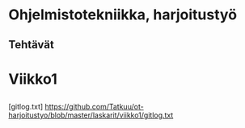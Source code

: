 # Ohjelmistotekniikka, harjoitustyö <h2> Tehtävät

# Viikko1 <h2> 

[gitlog.txt] https://github.com/Tatkuu/ot-harjoitustyo/blob/master/laskarit/viikko1/gitlog.txt


